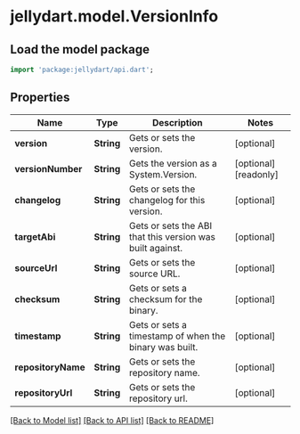 # jellydart.model.VersionInfo

## Load the model package
```dart
import 'package:jellydart/api.dart';
```

## Properties
Name | Type | Description | Notes
------------ | ------------- | ------------- | -------------
**version** | **String** | Gets or sets the version. | [optional] 
**versionNumber** | **String** | Gets the version as a System.Version. | [optional] [readonly] 
**changelog** | **String** | Gets or sets the changelog for this version. | [optional] 
**targetAbi** | **String** | Gets or sets the ABI that this version was built against. | [optional] 
**sourceUrl** | **String** | Gets or sets the source URL. | [optional] 
**checksum** | **String** | Gets or sets a checksum for the binary. | [optional] 
**timestamp** | **String** | Gets or sets a timestamp of when the binary was built. | [optional] 
**repositoryName** | **String** | Gets or sets the repository name. | [optional] 
**repositoryUrl** | **String** | Gets or sets the repository url. | [optional] 

[[Back to Model list]](../README.md#documentation-for-models) [[Back to API list]](../README.md#documentation-for-api-endpoints) [[Back to README]](../README.md)


